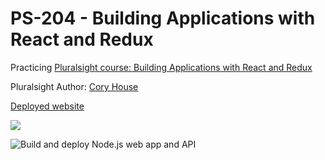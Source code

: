 

# PS-204 - Building Applications with React and Redux
Practicing [Pluralsight course: Building Applications with React and Redux](https://app.pluralsight.com/library/courses/react-redux-react-router-es6/table-of-contents) 

Pluralsight Author: [Cory House](https://www.pluralsight.com/authors/cory-house) 
 
<a href="https://ps-204-building-applications-with-react-and-redux.azurewebsites.net/" target="_blank">Deployed website</a>


[<img src="https://devsitesindex20190127.azurewebsites.net/toi/jobs/1167/totalhours"/>](https://devsitesindex20190127.azurewebsites.net/Jobs/Details?id=1167)


 


![Build and deploy Node.js web app and API  ](https://github.com/SamNiyazi2/PS-204-Building-Applications-with-React-and-Redux/actions/workflows/main_ps-204-building-applications-with-react-and-redux.yml/badge.svg) 

 

 